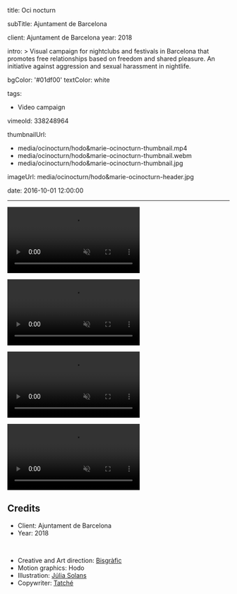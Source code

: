 title: Oci nocturn

subTitle: Ajuntament de Barcelona

client: Ajuntament de Barcelona
year: 2018

intro: >
  Visual campaign for nightclubs and festivals in Barcelona that promotes free relationships based on freedom and shared pleasure. An initiative against aggression and sexual harassment in nightlife.

bgColor: '#01df00'
textColor: white

tags:
  - Video campaign

vimeoId: 338248964

thumbnailUrl:
  - media/ocinocturn/hodo&marie-ocinocturn-thumbnail.mp4
  - media/ocinocturn/hodo&marie-ocinocturn-thumbnail.webm
  - media/ocinocturn/hodo&marie-ocinocturn-thumbnail.jpg

imageUrl: media/ocinocturn/hodo&marie-ocinocturn-header.jpg

date: 2016-10-01 12:00:00



---

<!-- This is a 1x VIDEO gallery -->
<!-- Always add a linebreak between images -->
<!-- It needs two images between paragraph tags -->
<div class="gallery gallery-video gallery-1">

<p>
	<video playsinline="playsinline" muted>
			<source src="/media/ocinocturn/hodo&marie-ocinocturn-1.mp4" type="video/mp4">
			<source src="/media/ocinocturn/hodo&marie-ocinocturn-1.webm" type="video/webm">
	</video>
</p>


</div>


<!-- This is a 1x VIDEO gallery -->
<!-- Always add a linebreak between images -->
<!-- It needs two images between paragraph tags -->
<div class="gallery gallery-video gallery-1">

<p>
	<video playsinline="playsinline" muted>
			<source src="/media/ocinocturn/hodo&marie-ocinocturn-2.mp4" type="video/mp4">
			<source src="/media/ocinocturn/hodo&marie-ocinocturn-2.webm" type="video/webm">
	</video>
</p>


</div>


<!-- This is a 1x VIDEO gallery -->
<!-- Always add a linebreak between images -->
<!-- It needs two images between paragraph tags -->
<div class="gallery gallery-video gallery-1">

<p>
	<video playsinline="playsinline" muted>
			<source src="/media/ocinocturn/hodo&marie-ocinocturn-3.mp4" type="video/mp4">
			<source src="/media/ocinocturn/hodo&marie-ocinocturn-3.webm" type="video/webm">
	</video>
</p>


</div>


<!-- This is a 1x VIDEO gallery -->
<!-- Always add a linebreak between images -->
<!-- It needs two images between paragraph tags -->
<div class="gallery gallery-video gallery-1">

<p>
	<video playsinline="playsinline" muted>
			<source src="/media/ocinocturn/hodo&marie-ocinocturn-4.mp4" type="video/mp4">
			<source src="/media/ocinocturn/hodo&marie-ocinocturn-4.webm" type="video/webm">
	</video>
</p>


</div>




<!-- Sample credits secion -->

## Credits

* Client: Ajuntament de Barcelona
* Year: 2018  
  
<br>

* Creative and Art direction: <a href="https://www.bisgrafic.com/projecte/no-callem-global/" target="_blank">Bisgràfic</a>
* Motion graphics: Hodo
* Illustration: <a href="http://www.juliasolans.com/no-callem-bcnantimasclista/" target="_blank">Júlia Solans</a>
* Copywriter: <a href="http://tatche.net/" target="_blank">Tatché</a> 